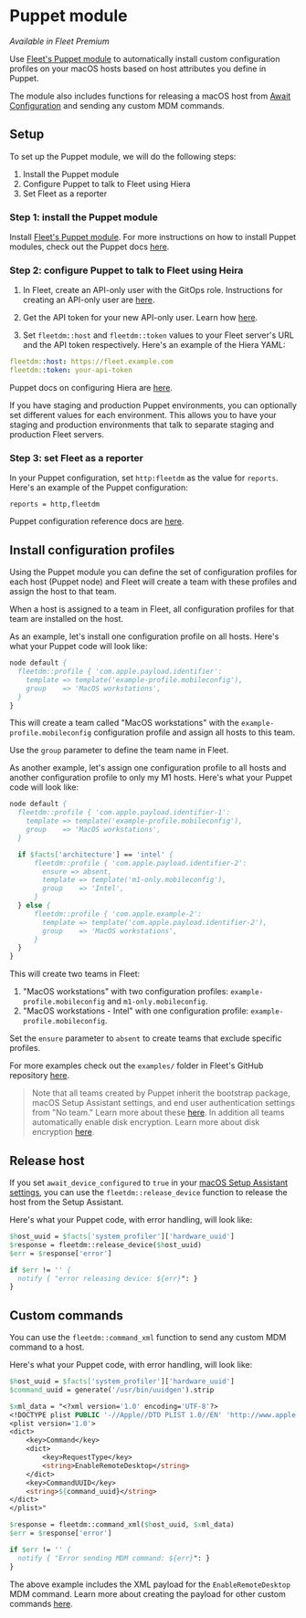 # Puppet module

_Available in Fleet Premium_

Use [Fleet's Puppet module](https://forge.puppet.com/modules/fleetdm/fleetdm/readme) to automatically install custom configuration profiles on your macOS hosts based on host attributes you define in Puppet.

The module also includes functions for releasing a macOS host from [Await Configuration](https://developer.apple.com/documentation/devicemanagement/release_device_from_await_configuration) and sending any custom MDM commands.

## Setup

To set up the Puppet module, we will do the following steps:

1. Install the Puppet module
2. Configure Puppet to talk to Fleet using Hiera
3. Set Fleet as a reporter

### Step 1: install the Puppet module

Install [Fleet's Puppet module](https://forge.puppet.com/modules/fleetdm/fleetdm/readme). For more instructions on how to install Puppet modules, check out the Puppet docs [here](https://www.puppet.com/docs/puppet/8/modules_installing.html).

### Step 2: configure Puppet to talk to Fleet using Heira

1. In Fleet, create an API-only user with the GitOps role. Instructions for creating an API-only user are [here](https://fleetdm.com/guides/fleetctl#create-api-only-user).

2. Get the API token for your new API-only user. Learn how [here](https://fleetdm.com/docs/rest-api/rest-api#log-in).

3. Set `fleetdm::host` and `fleetdm::token` values to your Fleet server's URL and the API token respectively. Here's an example of the Hiera YAML:

```yaml
fleetdm::host: https://fleet.example.com
fleetdm::token: your-api-token 
```

Puppet docs on configuring Hiera are [here](https://www.puppet.com/docs/puppet/6/hiera_config_yaml_5.html).

If you have staging and production Puppet environments, you can optionally set different values for each environment. This allows you to have your staging and production environments that talk to separate staging and production Fleet servers.

### Step 3: set Fleet as a reporter

In your Puppet configuration, set `http:fleetdm` as the value for `reports`. Here's an example of the Puppet configuration:

```
reports = http,fleetdm
```

Puppet configuration reference docs are [here](https://www.puppet.com/docs/puppet/7/configuration#reports).

## Install configuration profiles

Using the Puppet module you can define the set of configuration profiles for each host (Puppet node) and Fleet will create a team with these profiles and assign the host to that team.

When a host is assigned to a team in Fleet, all configuration profiles for that team are installed on the host.

As an example, let's install one configuration profile on all hosts. Here's what your Puppet code will look like:

```pp
node default {
  fleetdm::profile { 'com.apple.payload.identifier':
    template => template('example-profile.mobileconfig'),
    group    => 'MacOS workstations',
  }
}
```

This will create a team called "MacOS workstations" with the `example-profile.mobileconfig` configuration profile and assign all hosts to this team.

Use the `group` parameter to define the team name in Fleet.

As another example, let's assign one configuration profile to all hosts and another configuration profile to only my M1 hosts. Here's what your Puppet code will look like:

```pp
node default {
  fleetdm::profile { 'com.apple.payload.identifier-1':
    template => template('example-profile.mobileconfig'),
    group    => 'MacOS workstations',
  }

  if $facts['architecture'] == 'intel' {
      fleetdm::profile { 'com.apple.payload.identifier-2':
        ensure => absent,
        template => template('m1-only.mobileconfig'),
        group    => 'Intel',
      }
  } else {
      fleetdm::profile { 'com.apple.example-2':
        template => template('com.apple.payload.identifier-2'),
        group    => 'MacOS workstations',
      }
  }
}
```

This will create two teams in Fleet: 

1. "MacOS workstations" with two configuration profiles: `example-profile.mobileconfig` and `m1-only.mobileconfig`.
2. "MacOS workstations - Intel" with one configuration profile: `example-profile.mobileconfig`.

Set the `ensure` parameter to `absent` to create teams that exclude specific profiles.

For more examples check out the `examples/` folder in Fleet's GitHub repository [here](https://github.com/fleetdm/fleet/tree/main/ee/tools/puppet/fleetdm/examples).

> Note that all teams created by Puppet inherit the bootstrap package, macOS Setup Assistant settings, and end user authentication settings from "No team." Learn more about these [here](./mdm-setup.md). In addition all teams automatically enable disk encryption. Learn more about disk encryption [here](./MDM-disk-encryption.md).

## Release host

If you set `await_device_configured` to `true` in your [macOS Setup Assistant settings](./mdm-setup.md#macos-setup-assistant), you can use the `fleetdm::release_device` function to release the host from the Setup Assistant. 

Here's what your Puppet code, with error handling, will look like:

```pp
$host_uuid = $facts['system_profiler']['hardware_uuid']
$response = fleetdm::release_device($host_uuid)
$err = $response['error']

if $err != '' {
  notify { "error releasing device: ${err}": }
}
```

## Custom commands

You can use the `fleetdm::command_xml` function to send any custom MDM command to a host.

Here's what your Puppet code, with error handling, will look like:

```pp
$host_uuid = $facts['system_profiler']['hardware_uuid']
$command_uuid = generate('/usr/bin/uuidgen').strip

$xml_data = "<?xml version='1.0' encoding='UTF-8'?>
<!DOCTYPE plist PUBLIC '-//Apple//DTD PLIST 1.0//EN' 'http://www.apple.com/DTDs/PropertyList-1.0.dtd'>
<plist version='1.0'>
<dict>
    <key>Command</key>
    <dict>
        <key>RequestType</key>
        <string>EnableRemoteDesktop</string>
    </dict>
    <key>CommandUUID</key>
    <string>${command_uuid}</string>
</dict>
</plist>"

$response = fleetdm::command_xml($host_uuid, $xml_data)
$err = $response['error']

if $err != '' {
  notify { "Error sending MDM command: ${err}": }
}
```

The above example includes the XML payload for the `EnableRemoteDesktop` MDM command. Learn more about creating the payload for other custom commands [here](./MDM-commands.md).

<meta name="category" value="guides">
<meta name="authorGitHubUsername" value="noahtalerman">
<meta name="authorFullName" value="Noah Talerman">
<meta name="publishedOn" value="2024-05-24">
<meta name="articleTitle" value="Puppet module">
<meta name="description" value="Learn how to use Fleet's Puppet module to automatically assign custom configuration profiles on your macOS hosts.">
